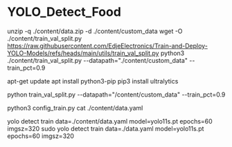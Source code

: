 # YOLO_Detect_Food

unzip -q ./content/data.zip -d ./content/custom_data
wget -O ./content/train_val_split.py https://raw.githubusercontent.com/EdjeElectronics/Train-and-Deploy-YOLO-Models/refs/heads/main/utils/train_val_split.py
python3 ./content/train_val_split.py --datapath="./content/custom_data" --train_pct=0.9

apt-get update
apt install python3-pip
pip3 install ultralytics

python train_val_split.py --datapath="/content/custom_data" --train_pct=0.9

python3 config_train.py 
cat ./content/data.yaml

yolo detect train data=./content/data.yaml model=yolo11s.pt epochs=60 imgsz=320
sudo yolo detect train data=./data.yaml model=yolo11s.pt epochs=60 imgsz=320
